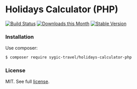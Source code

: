 Holidays Calculator (PHP)
=====================

[![Build Status](https://travis-ci.org/sygic-travel/holidays-calculator-php.svg?branch=master)](https://travis-ci.org/sygic-travel/holidays-calculator-php)
[![Downloads this Month](https://img.shields.io/packagist/dm/sygic-travel/holidays-calculator-php.svg?style=flat)](https://packagist.org/packages/sygic-travel/holidays-calculator-php)
[![Stable Version](https://poser.pugx.org/sygic-travel/holidays-calculator-php/v/stable)](https://packagist.org/packages/sygic-travel/holidays-calculator-php)


### Installation

Use composer:

```bash
$ composer require sygic-travel/holidays-calculator-php
```

### License

MIT. See full [license](license.md).
